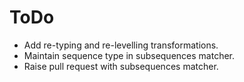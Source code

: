 ToDo
====

* Add re-typing and re-levelling transformations.
* Maintain sequence type in subsequences matcher.
* Raise pull request with subsequences matcher.
